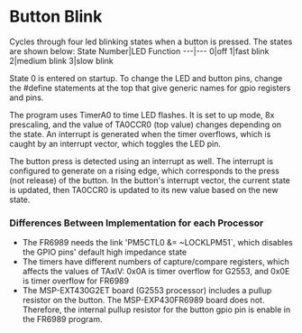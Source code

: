 # Button Blink
Cycles through four led blinking states when a button is pressed. The states are shown below:
State Number|LED Function
---|---
0|off
1|fast blink
2|medium blink
3|slow blink

State 0 is entered on startup. To change the LED and button pins, change the #define statements at the top that give generic names for gpio registers and pins.

The program uses TimerA0 to time LED flashes. It is set to up mode, 8x prescaling, and the value of TA0CCR0 (top value) changes depending on the state. An interrupt is generated when the timer overflows, which is caught by an interrupt vector, which toggles the LED pin.

The button press is detected using an interrupt as well. The interrupt is configured to generate on a rising edge, which corresponds to the press (not release) of the button. In the button's interrupt vector, the current state is updated, then TA0CCR0 is updated to its new value based on the new state.

### Differences Between Implementation for each Processor
- The FR6989 needs the link 'PM5CTL0 &= ~LOCKLPM51`, which disables the GPIO pins' default high impedance state
- The timers have different numbers of capture/compare registers, which affects the values of TAxIV: 0x0A is timer overflow for G2553, and 0x0E is timer overflow for FR6989
- The MSP-EXT430G2ET board (G2553 processor) includes a pullup resistor on the button. The MSP-EXP430FR6989 board does not. Therefore, the internal pullup resistor for the button gpio pin is enable in the FR6989 program.
